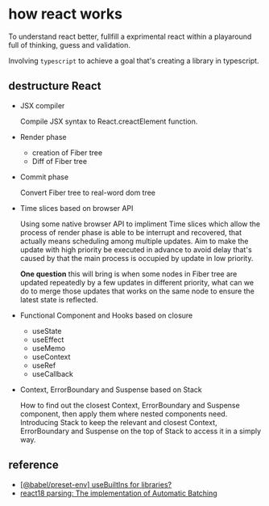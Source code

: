 # how react works
 To understand react better, fullfill a exprimental react within a playaround full of thinking, guess and validation.

Involving `typescript` to achieve a goal that's creating a library in typescript.

## destructure React
- JSX compiler

  Compile JSX syntax to React.creactElement function. 

- Render phase
  - creation of Fiber tree
  - Diff of Fiber tree

- Commit phase

  Convert Fiber tree to real-word dom tree

- Time slices based on browser API

  Using some native browser API to impliment Time slices which allow the process of render phase is able to be interrupt and recovered, that actually means scheduling among multiple updates. Aim to make the update with high priority be executed in advance to avoid delay that's caused by that the main process is occupied by update in low priority.

  **One question** this will bring is when some nodes in Fiber tree are updated repeatedly by a few updates in different priority, what can we do to merge those updates that works on the same node to ensure the latest state is reflected.

- Functional Component and Hooks based on closure
  - useState
  - useEffect
  - useMemo
  - useContext
  - useRef
  - useCallback

- Context, ErrorBoundary and Suspense based on Stack

  How to find out the closest Context, ErrorBoundary and Suspense component, then apply them where nested components need. Introducing Stack to keep the relevant and closest Context, ErrorBoundary and Suspense on the top of Stack to access it in a simply way. 

## reference
- [[@babel/preset-env] useBuiltIns for libraries?](https://github.com/babel/babel/issues/7267)
- [react18 parsing: The implementation of Automatic Batching](https://juejin.cn/post/7196313603426910269)
